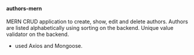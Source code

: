 #### authors-mern
MERN CRUD application to create, show, edit and delete authors. Authors are listed alphabetically using sorting on the backend. Unique value validator on the backend.
* used Axios and Mongoose.
